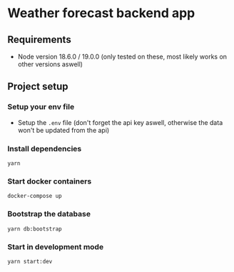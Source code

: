 # Weather forecast backend app

## Requirements

- Node version 18.6.0 / 19.0.0 (only tested on these, most likely works on other versions aswell)



## Project setup

### Setup your env file

- Setup the `.env` file (don't forget the api key aswell, otherwise the data won't be updated from the api)

### Install dependencies

```
yarn
```

### Start docker containers

```
docker-compose up
```

### Bootstrap the database

```
yarn db:bootstrap
```

### Start in development mode

```
yarn start:dev
```

